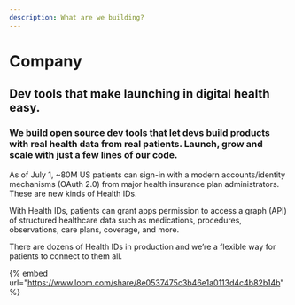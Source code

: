 ```yaml
---
description: What are we building?
---
```


# Company

## Dev tools that make launching in digital health easy.

### We build open source dev tools that let devs build products with real health data from real patients. Launch, grow and scale with just a few lines of our code.

As of July 1, \~80M US patients can sign-in with a modern accounts/identity mechanisms (OAuth 2.0) from major health insurance plan administrators. These are new kinds of Health IDs.

With Health IDs, patients can grant apps permission to access a graph (API) of structured healthcare data such as medications, procedures, observations, care plans, coverage, and more.

There are dozens of Health IDs in production and we’re a flexible way for patients to connect to them all.

{% embed url="https://www.loom.com/share/8e0537475c3b46e1a0113d4c4b82b14b" %}

